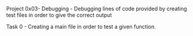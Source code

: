 Project 0x03- Debugging - Debugging lines of code provided by creating test files in order to give the correct output

Task 0 - Creating a main file in order to test a given function.
